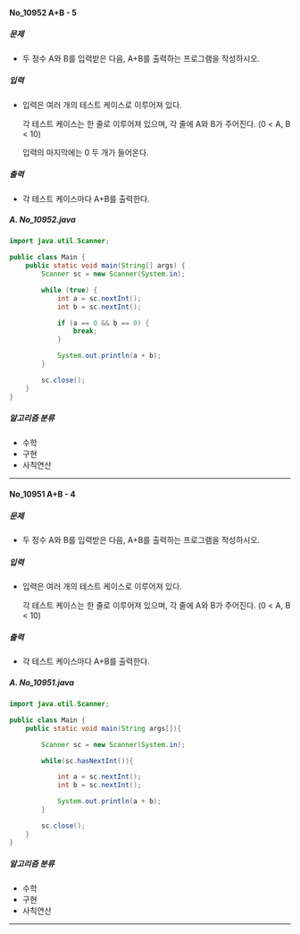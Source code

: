 #### No_10952 A+B - 5

##### 문제

- 두 정수 A와 B를 입력받은 다음, A+B를 출력하는 프로그램을 작성하시오.

##### 입력

- 입력은 여러 개의 테스트 케이스로 이루어져 있다.

  각 테스트 케이스는 한 줄로 이루어져 있으며, 각 줄에 A와 B가 주어진다. (0 < A, B < 10)

  입력의 마지막에는 0 두 개가 들어온다.

##### 출력

- 각 테스트 케이스마다 A+B를 출력한다.

##### A. No_10952.java

```java
import java.util.Scanner;

public class Main {
    public static void main(String[] args) {
        Scanner sc = new Scanner(System.in);

        while (true) {
            int a = sc.nextInt();
            int b = sc.nextInt();

            if (a == 0 && b == 0) {
                break;
            }

            System.out.println(a + b);
        }

        sc.close();
    }
}
```

##### 알고리즘 분류

- 수학
- 구현
- 사칙연산

-----

#### No_10951 A+B - 4

##### 문제

- 두 정수 A와 B를 입력받은 다음, A+B를 출력하는 프로그램을 작성하시오.

##### 입력

- 입력은 여러 개의 테스트 케이스로 이루어져 있다.

  각 테스트 케이스는 한 줄로 이루어져 있으며, 각 줄에 A와 B가 주어진다. (0 < A, B < 10)

##### 출력

- 각 테스트 케이스마다 A+B를 출력한다.

##### A. No_10951.java

```java
import java.util.Scanner;

public class Main {
    public static void main(String args[]){

        Scanner sc = new Scanner(System.in);

        while(sc.hasNextInt()){

            int a = sc.nextInt();
            int b = sc.nextInt();

            System.out.println(a + b);
        }

        sc.close();
    }
}
```

##### 알고리즘 분류

- 수학
- 구현
- 사칙연산

-----
